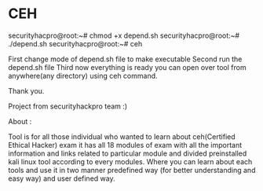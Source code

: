 # CEH

securityhacpro@root:~# chmod +x depend.sh
securityhacpro@root:~# ./depend.sh
securityhacpro@root:~# ceh

First change mode of depend.sh file to make executable 
Second run the depend.sh file 
Third now everything is ready you can open over tool from anywhere(any directory) using ceh command.

Thank you.


Project from securityhackpro team :)

About : 

Tool is for all those individual who wanted to learn about ceh(Certified Ethical Hacker) exam it has all 18 modules of exam with 
all the important information and links related to particular module and divided preinstalled kali linux tool according to every modules. Where you can learn about each tools and use it in two manner predefined way (for better understanding and easy way) and 
user defined way.

